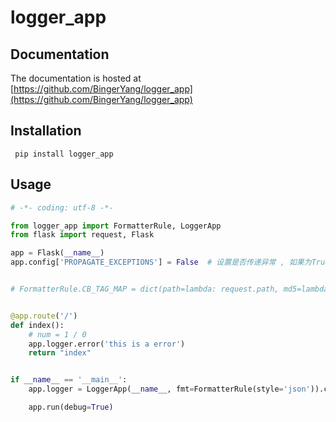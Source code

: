 # logger_app

## Documentation
The documentation is hosted at [https://github.com/BingerYang/logger_app](https://github.com/BingerYang/logger_app)

## Installation
```shell
 pip install logger_app
```
## Usage

```python
# -*- coding: utf-8 -*- 

from logger_app import FormatterRule, LoggerApp
from flask import request, Flask

app = Flask(__name__)
app.config['PROPAGATE_EXCEPTIONS'] = False  # 设置是否传递异常 , 如果为True, 则flask运行中的错误会显示到网页中, 如果为False, 则会输出到文件中


# FormatterRule.CB_TAG_MAP = dict(path=lambda: request.path, md5=lambda: request.host_url)


@app.route('/')
def index():
    # num = 1 / 0
    app.logger.error('this is a error')
    return "index"


if __name__ == '__main__':
    app.logger = LoggerApp(__name__, fmt=FormatterRule(style='json')).create_logger()

    app.run(debug=True)

```